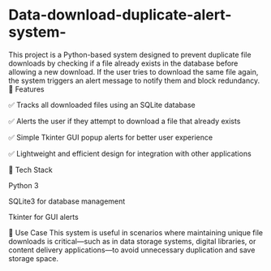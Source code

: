 # Data-download-duplicate-alert-system-
This project is a Python-based system designed to prevent duplicate file downloads by checking if a file already exists in the database before allowing a new download. If the user tries to download the same file again, the system triggers an alert message to notify them and block redundancy.
🔹 Features

✅ Tracks all downloaded files using an SQLite database

✅ Alerts the user if they attempt to download a file that already exists

✅ Simple Tkinter GUI popup alerts for better user experience

✅ Lightweight and efficient design for integration with other applications

🔹 Tech Stack

Python 3

SQLite3 for database management

Tkinter for GUI alerts

🔹 Use Case
This system is useful in scenarios where maintaining unique file downloads is critical—such as in data storage systems, digital libraries, or content delivery applications—to avoid unnecessary duplication and save storage space.
